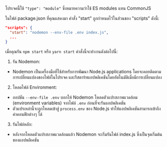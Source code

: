 โปรเจคนี้ใช้ ```"type": "module"``` ซึ่งหมายความว่าใช้ ES modules แทน CommonJS

ในไฟล์ package.json ที่คุณแสดงมา คำสั่ง "start" ถูกกำหนดไว้ในส่วนของ "scripts" ดังนี้:

```json
"scripts": {
  "start": "nodemon --env-file .env index.js",
  ...
}
```

เมื่อคุณรัน ```npm start``` หรือ ```yarn start``` คำสั่งนี้จะทำงานดังต่อไปนี้:

1. รัน Nodemon:
- Nodemon เป็นเครื่องมือที่ใช้สำหรับการพัฒนา Node.js applications โดยจะคอยติดตามการเปลี่ยนแปลงของไฟล์ในโปรเจค และรีสตาร์ทแอปพลิเคชันโดยอัตโนมัติเมื่อมีการเปลี่ยนแปลง

2. โหลดไฟล์ Environment: 
- ออปชัน ```--env-file .env``` บอกให้ Nodemon โหลดตัวแปรสภาพแวดล้อม (environment variables) จากไฟล์ ```.env``` ก่อนที่จะรันแอปพลิเคชัน
- ตัวแปรเหล่านี้จะถูกโหลดเข้าสู่ ```process.env``` ของ Node.js ทำให้แอปพลิเคชันสามารถเข้าถึงค่าคอนฟิกต่างๆ ได้

3. รันไฟล์หลัก:
- หลังจากโหลดตัวแปรสภาพแวดล้อมแล้ว Nodemon จะเริ่มรันไฟล์ index.js ซึ่งเป็นจุดเริ่มต้นของแอปพลิเคชัน
